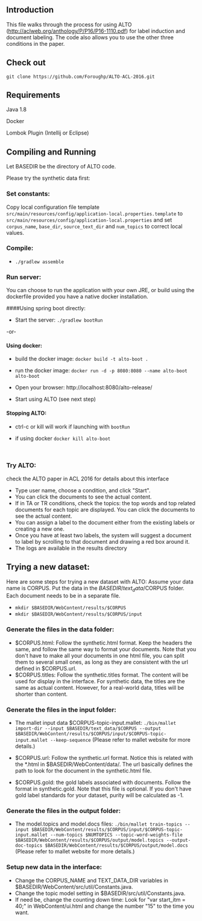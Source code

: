 ## Introduction

This file walks through the process for using ALTO (http://aclweb.org/anthology/P/P16/P16-1110.pdf) for label induction and document labeling. The code also allows you to use the other three conditions in the paper.

## Check out
```
git clone https://github.com/Foroughp/ALTO-ACL-2016.git
```

## Requirements
Java 1.8 

Docker

Lombok Plugin (Intellij or Eclipse)

## Compiling and Running
Let BASEDIR be the directory of ALTO code.

Please try the synthetic data first:

### Set constants:
Copy local configuration file template `src/main/resources/config/application-local.properties.template`
to `src/main/resources/config/application-local.properties` and set `corpus_name`, `base_dir`, 
`source_text_dir` and `num_topics` to correct local values. 

### Compile: 
- `./gradlew assemble`

### Run server:
You can choose to run the application with your own JRE, or build using the dockerfile provided you have a native docker installation. 

####Using spring boot directly: 

- Start the server: `./gradlew bootRun`

-or- 

#### Using docker: 

- build the docker image: `docker build -t alto-boot .` 
- run the docker image: `docker run -d -p 8080:8080 --name alto-boot alto-boot` 



- Open your browser: http://localhost:8080/alto-release/
- Start using ALTO (see next step)



#### Stopping ALTO: 

- ctrl-c or kill will work if launching with `bootRun`

- if using docker `docker kill alto-boot`

  ​

### Try ALTO:
check the ALTO paper in ACL 2016 for details about this interface
​	
- Type user name, choose a condition, and click "Start".
- You can click the documents to see the actual content.
- If in TA or TR conditions, check the topics: the top words and top related documents for each topic are displayed. You can click the documents to see the actual content.
- You can assign a label to the document either from the existing labels or creating a new one.
- Once you have at least two labels, the system will suggest a document to label by scrolling to that document and drawing a red box around it.
- The logs are available in the results directory

## Trying a new dataset:
Here are some steps for trying a new dataset with ALTO:
Assume your data name is CORPUS. Put the data in the $BASEDIR/text_data/$CORPUS folder. Each document needs to be in a separate file.

- `mkdir $BASEDIR/WebContent/results/$CORPUS`
- `mkdir $BASEDIR/WebContent/results/$CORPUS/input`

### Generate the files in the data folder:
- $CORPUS.html: Follow the synthetic.html format. Keep the headers the same, and follow the same way to format your documents. Note that you don't have to make all your documents in one html file, you can split them to several small ones, as long as they are consistent with the url defined in $CORPUS.url.
- $CORPUS.titles: Follow the synthetic.titles format. The content will be used for display in the interface. For synthetic data, the titles are the same as actual content. However, for a real-world data, titles will be shorter than content.

### Generate the files in the input folder:
- The mallet input data $CORPUS-topic-input.mallet: `./bin/mallet import-dir --input $BASEDIR/text_data/$CORPUS --output $BASEDIR/WebContent/results/$CORPUS/input/$CORPUS-topic-input.mallet --keep-sequence` (Please refer to mallet website for more details.)
- $CORPUS.url: Follow the synthetic.url format. Notice this is related with the *.html in $BASEDIR/WebContent/data/. The url basically defines the path to look for the document in the synthetic.html file. 

- $CORPUS.gold: the gold labels associated with documents. Follow the format in synthetic.gold. Note that this file is optional. If you don't have gold label standards for your dataset, purity will be calculated as -1. 

### Generate the files in the output folder:
- The model.topics and model.docs files: `./bin/mallet train-topics --input $BASEDIR/WebContent/results/$CORPUS/input/$CORPUS-topic-input.mallet --num-topics $NUMTOPICS --topic-word-weights-file  $BASEDIR/WebContent/results/$CORPUS/output/model.topics --output-doc-topics $BASEDIR/WebContent/results/$CORPUS/output/model.docs` (Please refer to mallet website for more details.)

### Setup new data in the interface:
- Change the CORPUS_NAME and TEXT_DATA_DIR variables in $BASEDIR/WebContent/src/util/Constants.java.
- Change the topic model setting in $BASEDIR/src/util/Constants.java.
- If need be, change the counting down time: Look for "var start_itm = 40;" in WebContent/ui.html and change the number "15" to the time you want.
